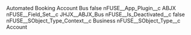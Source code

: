 <?xml version="1.0" encoding="UTF-8"?>
<CustomMetadata xmlns="http://soap.sforce.com/2006/04/metadata" xmlns:xsi="http://www.w3.org/2001/XMLSchema-instance" xmlns:xsd="http://www.w3.org/2001/XMLSchema">
    <label>Automated Booking Account Bus</label>
    <protected>false</protected>
    <values>
        <field>nFUSE__App_Plugin__c</field>
        <value xsi:type="xsd:string">ABJX</value>
    </values>
    <values>
        <field>nFUSE__Field_Set__c</field>
        <value xsi:type="xsd:string">JHJX__ABJX_Bus</value>
    </values>
    <values>
        <field>nFUSE__Is_Deactivated__c</field>
        <value xsi:type="xsd:boolean">false</value>
    </values>
    <values>
        <field>nFUSE__SObject_Type_Context__c</field>
        <value xsi:type="xsd:string">Business</value>
    </values>
    <values>
        <field>nFUSE__SObject_Type__c</field>
        <value xsi:type="xsd:string">Account</value>
    </values>
</CustomMetadata>
